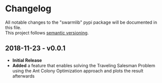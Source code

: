 # Changelog
All notable changes to the "swarmlib" pypi package will be documented in this file.  
This project follows [semantic versioning](https://semver.org/).

## 2018-11-23 - v0.0.1
* **Initial Release**
* **Added** a feature that enables solving the Traveling Salesman Problem using the Ant Colony Optimization approach and plots the result afterwards
